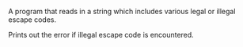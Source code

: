 A program that reads in a string which includes various legal or illegal escape codes.

Prints out the error if illegal escape code is encountered.